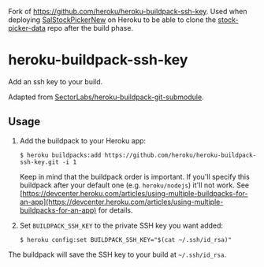 Fork of https://github.com/heroku/heroku-buildpack-ssh-key. Used when deploying [SalStockPickerNew](https://github.com/Burgett-Consulting/SalStockPickerNew/) on Heroku to be able to clone the [stock-picker-data](https://github.com/Burgett-Consulting/stock-picker-data) repo after the build phase. 

heroku-buildpack-ssh-key
====

Add an ssh key to your build.

Adapted from [SectorLabs/heroku-buildpack-git-submodule](https://github.com/SectorLabs/heroku-buildpack-git-submodule).

## Usage

1. Add the buildpack to your Heroku app:

    ```
    $ heroku buildpacks:add https://github.com/heroku/heroku-buildpack-ssh-key.git -i 1
    ```

    Keep in mind that the buildpack order is important. If you'll specify this buildpack after your default one (e.g. `heroku/nodejs`) it'll not work. See [https://devcenter.heroku.com/articles/using-multiple-buildpacks-for-an-app](https://devcenter.heroku.com/articles/using-multiple-buildpacks-for-an-app) for details.

2. Set `BUILDPACK_SSH_KEY` to the private SSH key you want added:

    ```
    $ heroku config:set BUILDPACK_SSH_KEY="$(cat ~/.ssh/id_rsa)"
    ```

The buildpack will save the SSH key to your build at `~/.ssh/id_rsa`.

